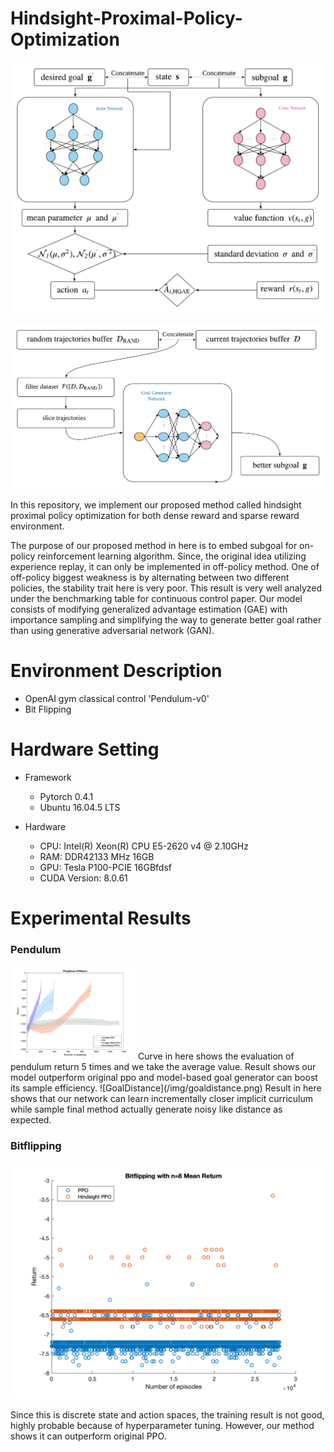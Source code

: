 # Hindsight-Proximal-Policy-Optimization

![HPPO](/img/methodonediagram.png)

![GoalGenerator](/img/methodtwodiagram.png)

In this repository, we implement our proposed method called hindsight proximal policy optimization for both dense reward and sparse reward environment. 

The purpose of our proposed method in here is to embed subgoal for on-policy reinforcement learning algorithm. Since, the original idea utilizing experience replay,  it can only be implemented in off-policy method. One of off-policy biggest weakness is by alternating between two different policies, the stability trait here is very poor. This result is very well analyzed under the benchmarking table for continuous control paper. Our model consists of modifying generalized advantage estimation (GAE) with importance sampling and simplifying the way to generate better goal rather than using generative adversarial network (GAN).


# Environment Description
- OpenAI gym classical control 'Pendulum-v0'
- Bit Flipping

# Hardware Setting
- Framework
    - Pytorch 0.4.1
    - Ubuntu 16.04.5 LTS

- Hardware
    - CPU: Intel(R) Xeon(R) CPU E5-2620 v4 @ 2.10GHz
    - RAM: DDR42133 MHz 16GB
    - GPU: Tesla P100-PCIE 16GBfdsf
    - CUDA Version: 8.0.61

# Experimental Results

### Pendulum
<img src="/img/pendulumreturn.png" alt="pendulum return" width="200"/>
Curve in here shows the evaluation of pendulum return 5 times and we take the average value. Result shows our model outperform original ppo and model-based goal generator can boost its sample efficiency.
![GoalDistance](/img/goaldistance.png)
Result in here shows that our network can learn incrementally closer implicit curriculum while sample final method actually generate noisy like distance as expected.

### Bitflipping
![BitflippingReturn](/img/bitflipping8return.png)

Since this is discrete state and action spaces, the training result is not good, highly probable because of hyperparameter tuning. However, our method shows it can outperform original PPO. 

